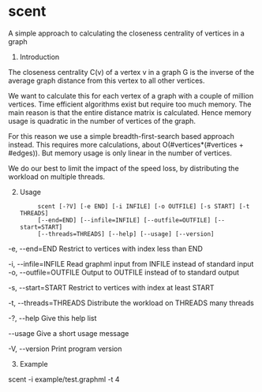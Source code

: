 # scent
A simple approach to calculating the closeness centrality of vertices in a graph


1. Introduction

The closeness centrality C(v) of a vertex v in a graph G is the inverse of the average graph distance from this vertex to all other vertices.

We want to calculate this for each vertex of a graph with a couple of million vertices. Time efficient algorithms exist but require too much memory. The main reason is that the entire distance matrix is calculated. Hence memory usage is quadratic in the number of vertices of the graph.

For this reason we use a simple breadth-first-search based approach instead. This requires more calculations, about O(#vertices*(#vertices + #edges)). But memory usage is only linear in the number of vertices.

We do our best to limit the impact of the speed loss, by distributing the workload on multiple threads.


2. Usage

            scent [-?V] [-e END] [-i INFILE] [-o OUTFILE] [-s START] [-t THREADS]
            [--end=END] [--infile=INFILE] [--outfile=OUTFILE] [--start=START]            
            [--threads=THREADS] [--help] [--usage] [--version]

  -e, --end=END                     Restrict to vertices with index less than END

  -i, --infile=INFILE               Read graphml input from INFILE instead of standard
                                    input
  -o, --outfile=OUTFILE             Output to OUTFILE instead of to standard output

  -s, --start=START                 Restrict to vertices with index at least START

  -t, --threads=THREADS             Distribute the workload on THREADS many threads

  -?, --help                        Give this help list

  --usage                           Give a short usage message

  -V, --version                     Print program version
  
  


3. Example

scent -i example/test.graphml -t 4
